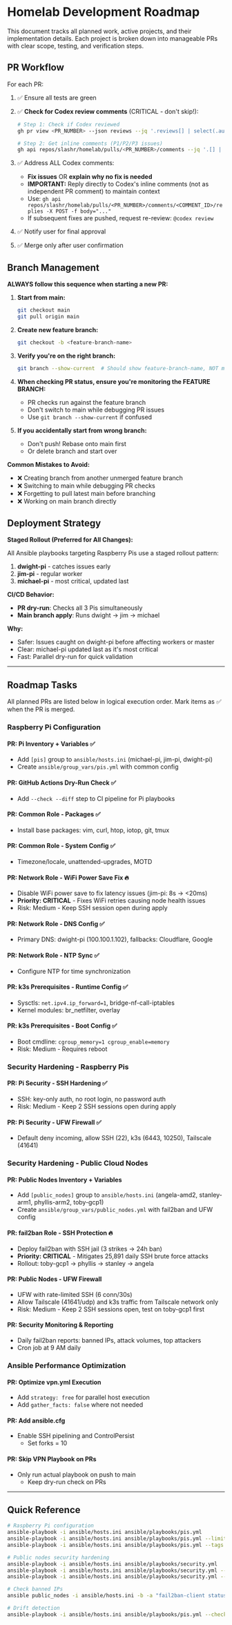 # Homelab Development Roadmap

This document tracks all planned work, active projects, and their implementation details.
Each project is broken down into manageable PRs with clear scope, testing, and verification steps.

## PR Workflow

For each PR:

1. ✅ Ensure all tests are green

2. ✅ **Check for Codex review comments** (CRITICAL - don't skip!):

   ```bash
   # Step 1: Check if Codex reviewed
   gh pr view <PR_NUMBER> --json reviews --jq '.reviews[] | select(.author.login == "chatgpt-codex-connector") | {state: .state}'

   # Step 2: Get inline comments (P1/P2/P3 issues)
   gh api repos/slashr/homelab/pulls/<PR_NUMBER>/comments --jq '.[] | {id: .id, author: .user.login, path: .path, line: .line, body: .body}'
   ```

3. ✅ Address ALL Codex comments:
   - **Fix issues** OR **explain why no fix is needed**
   - **IMPORTANT:** Reply directly to Codex's inline comments (not as independent PR comment) to maintain context
   - Use: `gh api repos/slashr/homelab/pulls/<PR_NUMBER>/comments/<COMMENT_ID>/replies -X POST -f body="..."`
   - If subsequent fixes are pushed, request re-review: `@codex review`

4. ✅ Notify user for final approval

5. ✅ Merge only after user confirmation

## Branch Management

**ALWAYS follow this sequence when starting a new PR:**

1. **Start from main:**

   ```bash
   git checkout main
   git pull origin main
   ```

2. **Create new feature branch:**

   ```bash
   git checkout -b <feature-branch-name>
   ```

3. **Verify you're on the right branch:**

   ```bash
   git branch --show-current  # Should show feature-branch-name, NOT main
   ```

4. **When checking PR status, ensure you're monitoring the FEATURE BRANCH:**
   - PR checks run against the feature branch
   - Don't switch to main while debugging PR issues
   - Use `git branch --show-current` if confused

5. **If you accidentally start from wrong branch:**
   - Don't push! Rebase onto main first
   - Or delete branch and start over

**Common Mistakes to Avoid:**

- ❌ Creating branch from another unmerged feature branch
- ❌ Switching to main while debugging PR checks
- ❌ Forgetting to pull latest main before branching
- ❌ Working on main branch directly

## Deployment Strategy

**Staged Rollout (Preferred for All Changes):**

All Ansible playbooks targeting Raspberry Pis use a staged rollout pattern:

1. **dwight-pi** - catches issues early
2. **jim-pi** - regular worker
3. **michael-pi** - most critical, updated last

**CI/CD Behavior:**

- **PR dry-run**: Checks all 3 Pis simultaneously
- **Main branch apply**: Runs dwight → jim → michael

**Why:**

- Safer: Issues caught on dwight-pi before affecting workers or master
- Clear: michael-pi updated last as it's most critical
- Fast: Parallel dry-run for quick validation

---

## Roadmap Tasks

All planned PRs are listed below in logical execution order. Mark items as ✅ when the PR is merged.

### Raspberry Pi Configuration

#### PR: Pi Inventory + Variables ✅
- Add `[pis]` group to `ansible/hosts.ini` (michael-pi, jim-pi, dwight-pi)
- Create `ansible/group_vars/pis.yml` with common config

#### PR: GitHub Actions Dry-Run Check ✅
- Add `--check --diff` step to CI pipeline for Pi playbooks

#### PR: Common Role - Packages ✅
- Install base packages: vim, curl, htop, iotop, git, tmux

#### PR: Common Role - System Config ✅
- Timezone/locale, unattended-upgrades, MOTD

#### PR: Network Role - WiFi Power Save Fix 🔥
- Disable WiFi power save to fix latency issues (jim-pi: 8s → <20ms)
- **Priority: CRITICAL** - Fixes WiFi retries causing node health issues
- Risk: Medium - Keep SSH session open during apply

#### PR: Network Role - DNS Config ✅
- Primary DNS: dwight-pi (100.100.1.102), fallbacks: Cloudflare, Google

#### PR: Network Role - NTP Sync ✅
- Configure NTP for time synchronization

#### PR: k3s Prerequisites - Runtime Config ✅
- Sysctls: `net.ipv4.ip_forward=1`, bridge-nf-call-iptables
- Kernel modules: br_netfilter, overlay

#### PR: k3s Prerequisites - Boot Config ✅
- Boot cmdline: `cgroup_memory=1 cgroup_enable=memory`
- Risk: Medium - Requires reboot

### Security Hardening - Raspberry Pis

#### PR: Pi Security - SSH Hardening ✅
- SSH: key-only auth, no root login, no password auth
- Risk: Medium - Keep 2 SSH sessions open during apply

#### PR: Pi Security - UFW Firewall ✅
- Default deny incoming, allow SSH (22), k3s (6443, 10250), Tailscale (41641)

### Security Hardening - Public Cloud Nodes

#### PR: Public Nodes Inventory + Variables
- Add `[public_nodes]` group to `ansible/hosts.ini` (angela-amd2, stanley-arm1, phyllis-arm2, toby-gcp1)
- Create `ansible/group_vars/public_nodes.yml` with fail2ban and UFW config

#### PR: fail2ban Role - SSH Protection 🔥
- Deploy fail2ban with SSH jail (3 strikes → 24h ban)
- **Priority: CRITICAL** - Mitigates 25,891 daily SSH brute force attacks
- Rollout: toby-gcp1 → phyllis → stanley → angela

#### PR: Public Nodes - UFW Firewall
- UFW with rate-limited SSH (6 conn/30s)
- Allow Tailscale (41641/udp) and k3s traffic from Tailscale network only
- Risk: Medium - Keep 2 SSH sessions open, test on toby-gcp1 first

#### PR: Security Monitoring & Reporting
- Daily fail2ban reports: banned IPs, attack volumes, top attackers
- Cron job at 9 AM daily

### Ansible Performance Optimization

#### PR: Optimize vpn.yml Execution
- Add `strategy: free` for parallel host execution
- Add `gather_facts: false` where not needed

#### PR: Add ansible.cfg
- Enable SSH pipelining and ControlPersist
   - Set forks = 10

#### PR: Skip VPN Playbook on PRs
- Only run actual playbook on push to main
   - Keep dry-run check on PRs

---

## Quick Reference

```bash
# Raspberry Pi configuration
ansible-playbook -i ansible/hosts.ini ansible/playbooks/pis.yml
ansible-playbook -i ansible/hosts.ini ansible/playbooks/pis.yml --limit jim-pi
ansible-playbook -i ansible/hosts.ini ansible/playbooks/pis.yml --tags wifi

# Public nodes security hardening
ansible-playbook -i ansible/hosts.ini ansible/playbooks/security.yml
ansible-playbook -i ansible/hosts.ini ansible/playbooks/security.yml --limit toby-gcp1
ansible-playbook -i ansible/hosts.ini ansible/playbooks/security.yml --tags fail2ban

# Check banned IPs
ansible public_nodes -i ansible/hosts.ini -b -a "fail2ban-client status sshd"

# Drift detection
ansible-playbook -i ansible/hosts.ini ansible/playbooks/pis.yml --check --diff
```
